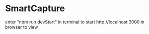 # SmartCapture
enter "npm run devStart" in terminal to start
http://localhost:3000 in browser to view
